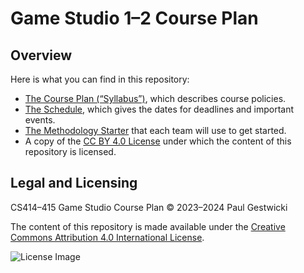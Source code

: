 # Game Studio 1&ndash;2 Course Plan

## Overview
Here is what you can find in this repository:

- [The Course Plan (&ldquo;Syllabus&rdquo;)](course_plan.md), which describes course policies.
- [The Schedule](schedule.md), which gives the dates for deadlines and important events.
- [The Methodology Starter](methodology.md) that each team will use to get started.
- A copy of the [CC BY 4.0 License](LICENSE.md) under which the content of this repository is licensed.


## Legal and Licensing

CS414&ndash;415 Game Studio Course Plan &copy; 2023&ndash;2024 Paul Gestwicki

The content of this repository is made available under the
[Creative Commons Attribution 4.0 International License](http://creativecommons.org/licenses/by/4.0/).

![License Image](https://i.creativecommons.org/l/by/4.0/88x31.png)
